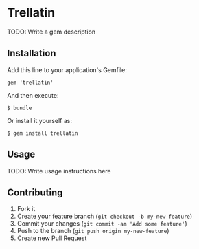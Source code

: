 # Trellatin

TODO: Write a gem description

## Installation

Add this line to your application's Gemfile:

    gem 'trellatin'

And then execute:

    $ bundle

Or install it yourself as:

    $ gem install trellatin

## Usage

TODO: Write usage instructions here

## Contributing

1. Fork it
2. Create your feature branch (`git checkout -b my-new-feature`)
3. Commit your changes (`git commit -am 'Add some feature'`)
4. Push to the branch (`git push origin my-new-feature`)
5. Create new Pull Request
